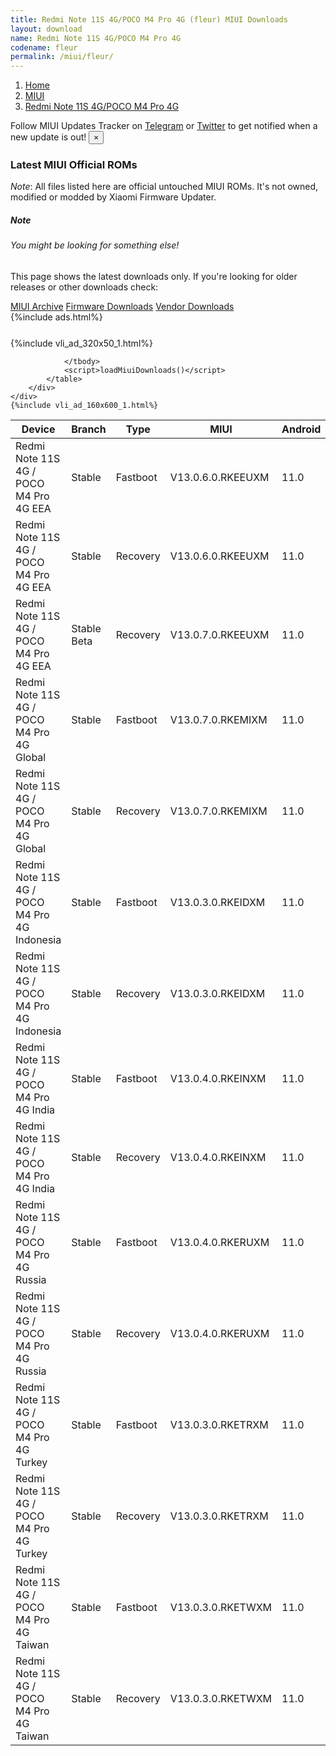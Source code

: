 ```yaml
---
title: Redmi Note 11S 4G/POCO M4 Pro 4G (fleur) MIUI Downloads
layout: download
name: Redmi Note 11S 4G/POCO M4 Pro 4G
codename: fleur
permalink: /miui/fleur/
---
```

<nav aria-label="breadcrumb">
    <ol class="breadcrumb">
        <li class="breadcrumb-item"><a href="/">Home</a></li>
        <li class="breadcrumb-item"><a href="/miui/">MIUI</a></li>
        <li class="breadcrumb-item active" aria-current="page"><a href="/miui/fleur/">Redmi Note 11S 4G/POCO M4 Pro 4G</a></li>
    </ol>
</nav>
<div class="alert alert-primary alert-dismissible fade show" role="alert">
    Follow MIUI Updates Tracker on <a href="https://t.me/MIUIUpdatesTracker" class="alert-link">Telegram</a>
     or <a href="https://twitter.com/MiFwUpdater" class="alert-link">Twitter</a> to get notified when a new update is out!
    <button type="button" class="close" data-dismiss="alert" aria-label="Close">
        <span aria-hidden="true">&times;</span>
    </button>
</div>

### Latest MIUI Official ROMs
*Note*: All files listed here are official untouched MIUI ROMs. It's not owned, modified or modded by Xiaomi Firmware Updater.
<div class="card">
  <div class="card-body">
    <h5 class="card-title">Note</h5>
    <h6 class="card-subtitle mb-2 text-muted">You might be looking for something else!</h6>
    <p class="card-text">This page shows the latest downloads only.
     If you're looking for older releases or other downloads check:</p>
    <a href="/archive/miui/fleur/" class="card-link">MIUI Archive</a>
    <a href="/firmware/fleur/" class="card-link">Firmware Downloads</a>
    <a href="/vendor/fleur/" class="card-link">Vendor Downloads</a>
  </div>
</div>
{%include ads.html%}
<div class="row justify-content-center">
    <div class="col-10">
        <div class="table-responsive-md" style="margin-top: 25px;">
            {%include vli_ad_320x50_1.html%}
            <table id="miui" class="display dt-responsive nowrap compact table table-striped table-hover table-sm">
                <thead class="thead-dark">
                    <tr>
                        <th data-ref="device">Device</th>
                        <th data-ref="branch">Branch</th>
                        <th data-ref="type">Type</th>
                        <th data-ref="miui">MIUI</th>
                        <th data-ref="android">Android</th>
                        <th data-ref="size">Size</th>
                        <th data-ref="size">Date</th>
                        <th data-ref="link">Link</th>
                    </tr>
                </thead>
                <tbody>
                <tr><td>Redmi Note 11S 4G / POCO M4 Pro 4G EEA</td><td>Stable</td><td>Fastboot</td><td>V13.0.6.0.RKEEUXM</td><td>11.0</td><td>5.8 GB</td><td>2022-04-20</td><td><a href="/miui/fleur/stable/V13.0.6.0.RKEEUXM/">Download</a></td></tr>
<tr><td>Redmi Note 11S 4G / POCO M4 Pro 4G EEA</td><td>Stable</td><td>Recovery</td><td>V13.0.6.0.RKEEUXM</td><td>11.0</td><td>2.8 GB</td><td>2022-04-26</td><td><a href="/miui/fleur/stable/V13.0.6.0.RKEEUXM/">Download</a></td></tr>
<tr><td>Redmi Note 11S 4G / POCO M4 Pro 4G EEA</td><td>Stable Beta</td><td>Recovery</td><td>V13.0.7.0.RKEEUXM</td><td>11.0</td><td>2.8 GB</td><td>2022-06-22</td><td><a href="/miui/fleur/stable beta/V13.0.7.0.RKEEUXM/">Download</a></td></tr>
<tr><td>Redmi Note 11S 4G / POCO M4 Pro 4G Global</td><td>Stable</td><td>Fastboot</td><td>V13.0.7.0.RKEMIXM</td><td>11.0</td><td>5.8 GB</td><td>2022-04-19</td><td><a href="/miui/fleur/stable/V13.0.7.0.RKEMIXM/">Download</a></td></tr>
<tr><td>Redmi Note 11S 4G / POCO M4 Pro 4G Global</td><td>Stable</td><td>Recovery</td><td>V13.0.7.0.RKEMIXM</td><td>11.0</td><td>2.7 GB</td><td>2022-04-23</td><td><a href="/miui/fleur/stable/V13.0.7.0.RKEMIXM/">Download</a></td></tr>
<tr><td>Redmi Note 11S 4G / POCO M4 Pro 4G Indonesia</td><td>Stable</td><td>Fastboot</td><td>V13.0.3.0.RKEIDXM</td><td>11.0</td><td>5.1 GB</td><td>2022-05-12</td><td><a href="/miui/fleur/stable/V13.0.3.0.RKEIDXM/">Download</a></td></tr>
<tr><td>Redmi Note 11S 4G / POCO M4 Pro 4G Indonesia</td><td>Stable</td><td>Recovery</td><td>V13.0.3.0.RKEIDXM</td><td>11.0</td><td>2.8 GB</td><td>2022-05-19</td><td><a href="/miui/fleur/stable/V13.0.3.0.RKEIDXM/">Download</a></td></tr>
<tr><td>Redmi Note 11S 4G / POCO M4 Pro 4G India</td><td>Stable</td><td>Fastboot</td><td>V13.0.4.0.RKEINXM</td><td>11.0</td><td>4.0 GB</td><td>2022-05-17</td><td><a href="/miui/fleur/stable/V13.0.4.0.RKEINXM/">Download</a></td></tr>
<tr><td>Redmi Note 11S 4G / POCO M4 Pro 4G India</td><td>Stable</td><td>Recovery</td><td>V13.0.4.0.RKEINXM</td><td>11.0</td><td>2.8 GB</td><td>2022-05-24</td><td><a href="/miui/fleur/stable/V13.0.4.0.RKEINXM/">Download</a></td></tr>
<tr><td>Redmi Note 11S 4G / POCO M4 Pro 4G Russia</td><td>Stable</td><td>Fastboot</td><td>V13.0.4.0.RKERUXM</td><td>11.0</td><td>5.1 GB</td><td>2022-05-05</td><td><a href="/miui/fleur/stable/V13.0.4.0.RKERUXM/">Download</a></td></tr>
<tr><td>Redmi Note 11S 4G / POCO M4 Pro 4G Russia</td><td>Stable</td><td>Recovery</td><td>V13.0.4.0.RKERUXM</td><td>11.0</td><td>2.8 GB</td><td>2022-05-13</td><td><a href="/miui/fleur/stable/V13.0.4.0.RKERUXM/">Download</a></td></tr>
<tr><td>Redmi Note 11S 4G / POCO M4 Pro 4G Turkey</td><td>Stable</td><td>Fastboot</td><td>V13.0.3.0.RKETRXM</td><td>11.0</td><td>4.9 GB</td><td>2022-04-24</td><td><a href="/miui/fleur/stable/V13.0.3.0.RKETRXM/">Download</a></td></tr>
<tr><td>Redmi Note 11S 4G / POCO M4 Pro 4G Turkey</td><td>Stable</td><td>Recovery</td><td>V13.0.3.0.RKETRXM</td><td>11.0</td><td>2.8 GB</td><td>2022-04-28</td><td><a href="/miui/fleur/stable/V13.0.3.0.RKETRXM/">Download</a></td></tr>
<tr><td>Redmi Note 11S 4G / POCO M4 Pro 4G Taiwan</td><td>Stable</td><td>Fastboot</td><td>V13.0.3.0.RKETWXM</td><td>11.0</td><td>4.6 GB</td><td>2022-05-06</td><td><a href="/miui/fleur/stable/V13.0.3.0.RKETWXM/">Download</a></td></tr>
<tr><td>Redmi Note 11S 4G / POCO M4 Pro 4G Taiwan</td><td>Stable</td><td>Recovery</td><td>V13.0.3.0.RKETWXM</td><td>11.0</td><td>2.7 GB</td><td>2022-05-13</td><td><a href="/miui/fleur/stable/V13.0.3.0.RKETWXM/">Download</a></td></tr>

                </tbody>
                <script>loadMiuiDownloads()</script>
            </table>
        </div>
    </div>
    {%include vli_ad_160x600_1.html%}
</div>
